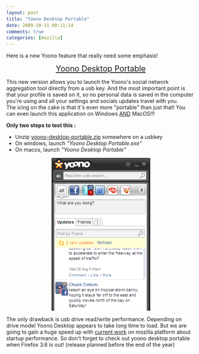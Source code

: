 ```yaml
---
layout: post
title: "Yoono Desktop Portable"
date: 2009-10-31 00:11:14
comments: true
categories: [mozilla]
---
```

Here is a new Yoono feature that really need some emphasis!
<p style="text-align: center"><a href="http://blog.yoono.com/2009/10/get-yoono-desktop-to-go/" style="font-size: 1.5em">Yoono Desktop Portable</a></p>
<p>This new version allows you to launch the Yoono's social network aggregation
tool directly from a usb key. And the most important point is that your profile
is saved on it, so no personal data is saved in the computer you're using and
all your settings and socials updates travel with you.<br />
The icing on the cake is that it's even more &quot;portable&quot; than just that! You can
even launch this application on Windows <ins>AND</ins> MacOS!!!</p>
<p><strong>Only two steps to test this :</strong></p>
<ul>
<li>Unzip <a href="http://cache.yoono.com/download/desktop/yoono-desktop-portable.zip">yoono-desktop-portable.zip</a>
somewhere on a usbkey</li>
<li>On windows, launch <em>&quot;Yoono Desktop Portable.exe&quot;</em></li>
<li>On macos, launch <em>&quot;Yoono Desktop Portable&quot;</em></li>
</ul>
<img src="/public/YoonoDesktopShort.png" alt="YoonoDesktopShort.png" style="margin: 0 auto; display: block;" title="YoonoDesktopShort.png, nov. 2009" />
<p>The only drawback is usb drive read/write performance. Depending on drive
model Yoono Desktop appears to take long time to load. But we are going to gain
a huge speed up with <a href="http://autonome.wordpress.com/tag/performance/">current work</a> on mozilla
platform about startup performance. So don't forget to check out yoono desktop
portable when Firefox 3.6 is out! (release planned before the end of the
year)</p>
